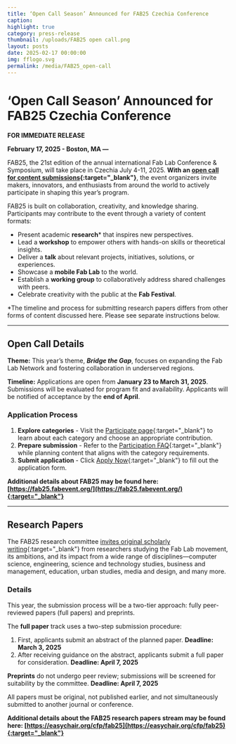 ```yaml
---
title: ‘Open Call Season’ Announced for FAB25 Czechia Conference
caption: 
highlight: true
category: press-release
thumbnail: /uploads/FAB25 open call.png
layout: posts
date: 2025-02-17 00:00:00
img: fflogo.svg
permalink: /media/FAB25_open-call
---
```


#  ‘Open Call Season’ Announced for FAB25 Czechia Conference

**FOR IMMEDIATE RELEASE**


**February 17, 2025 - Boston, MA —** 

FAB25, the 21st edition of the annual international Fab Lab Conference & Symposium, will take place in Czechia July 4-11, 2025. **With an [open call for content submissions](https://fab25.fabevent.org/programs/participate){:target="_blank"}**, the event organizers invite makers, innovators, and enthusiasts from around the world to actively participate in shaping this year’s program.

FAB25 is built on collaboration, creativity, and knowledge sharing. Participants may contribute to the event through a variety of content formats:
- Present academic **research*** that inspires new perspectives.
- Lead a **workshop** to empower others with hands-on skills or theoretical insights.
- Deliver a **talk** about relevant projects, initiatives, solutions, or experiences.
- Showcase a **mobile Fab Lab** to the world.
- Establish a **working group** to collaboratively address shared challenges with peers.
- Celebrate creativity with the public at the **Fab Festival**.

*The timeline and process for submitting research papers differs from other forms of content discussed here. Please see separate instructions below.

___

## Open Call Details

**Theme:** This year’s theme, ***Bridge the Gap***, focuses on expanding the Fab Lab Network and fostering collaboration in underserved regions.

**Timeline:** Applications are open from **January 23 to March 31, 2025**. Submissions will be evaluated for program fit and availability. Applicants will be notified of acceptance by the **end of April**.

### Application Process
1. **Explore categories** - Visit the [Participate page](https://fab25.fabevent.org/programs/participate){:target="_blank"} to learn about each category and choose an appropriate contribution.
2. **Prepare submission** - Refer to the [Participation FAQ](https://fab25.fabevent.org/faq#participation){:target="_blank"} while planning content that aligns with the category requirements.
3. **Submit application** - Click [Apply Now](https://fab25.fabevent.org/programs/applications){:target="_blank"} to fill out the application form.

**Additional details about FAB25 may be found here: [https://fab25.fabevent.org/](https://fab25.fabevent.org/){:target="_blank"}**

___

## Research Papers

The FAB25 research committee [invites original scholarly writing](https://easychair.org/cfp/fab25){:target="_blank"} from researchers studying the Fab Lab movement, its ambitions, and its impact from a wide range of disciplines—computer science, engineering, science and technology studies, business and management, education, urban studies, media and design, and many more.

### Details

This year, the submission process will be a two-tier approach: fully peer-reviewed papers (full papers) and preprints.

The **full paper** track uses a two-step submission procedure:
1. First, applicants submit an abstract of the planned paper. **Deadline: March 3, 2025**
2. After receiving guidance on the abstract, applicants submit a full paper for consideration. **Deadline: April 7, 2025**

**Preprints** do not undergo peer review; submissions will be screened for suitability by the committee. **Deadline: April 7, 2025**

All papers must be original, not published earlier, and not simultaneously submitted to another journal or conference.

**Additional details about the FAB25 research papers stream may be found here: [https://easychair.org/cfp/fab25](https://easychair.org/cfp/fab25){:target="_blank"}**
